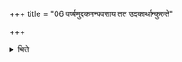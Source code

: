 +++
title = "06 वर्ष्यमुदकमन्ववसाय तत उदकार्थान्कुरुते"

+++

<details><summary>थिते</summary>

6. Having stayed near rain-water, he should get the work with water done with it (water).
</details>
